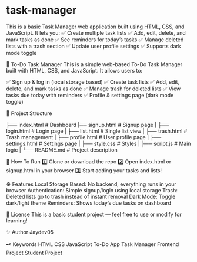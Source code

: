 # task-manager
This is a basic Task Manager web application built using HTML, CSS, and JavaScript. It lets you:  ✅ Create multiple task lists  ✅ Add, edit, delete, and mark tasks as done  ✅ See reminders for today’s tasks  ✅ Manage deleted lists with a trash section  ✅ Update user profile settings  ✅ Supports dark mode toggle

📌 To-Do Task Manager
This is a simple web-based To-Do Task Manager built with HTML, CSS, and JavaScript.
It allows users to:

✅ Sign up & log in (local storage based)
✅ Create task lists
✅ Add, edit, delete, and mark tasks as done
✅ Manage trash for deleted lists
✅ View tasks due today with reminders
✅ Profile & settings page (dark mode toggle)

📂 Project Structure

├── index.html       # Dashboard
|── signup.html      # Signup page
|
├── login.html       # Login page
|
├── list.html        # Single list view
|
├── trash.html       # Trash management
|
├── profile.html     # User profile page
|
├── settings.html    # Settings page
|
├── style.css        # Styles
|
├── script.js        # Main logic
|
└── README.md        # Project description


🚀 How To Run
1️⃣ Clone or download the repo
2️⃣ Open index.html or signup.html in your browser
3️⃣ Start adding your tasks and lists!

⚙️ Features
Local Storage Based: No backend, everything runs in your browser
Authentication: Simple signup/login using local storage
Trash: Deleted lists go to trash instead of instant removal
Dark Mode: Toggle dark/light theme
Reminders: Shows today’s due tasks on dashboard

📜 License
This is a basic student project — feel free to use or modify for learning!

✨ Author
Jaydev05

🗝️ Keywords
HTML CSS JavaScript To-Do App Task Manager Frontend Project Student Project

